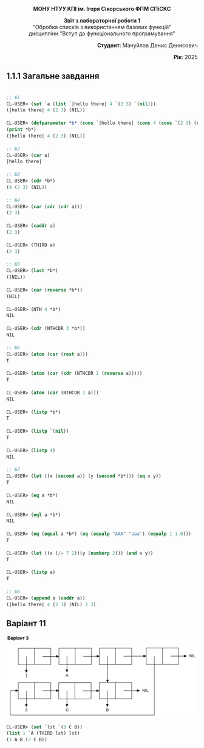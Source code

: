 <p align="center"><b>МОНУ НТУУ КПІ ім. Ігоря Сікорського ФПМ СПіСКС</b></p>

<p align="center">
<b>Звіт з лабораторної роботи 1</b><br/>
"Обробка списків з використанням базових функцій"<br/>
дисципліни "Вступ до функціонального програмування"
</p>

<p align="right"><b>Студент</b>: Мануйлов Денис Денисович</p>
<p align="right"><b>Рік</b>: 2025</p>

## 1.1.1 Загальне завдання
```lisp

;; №1
CL-USER> (set `a (list `|hello there| 4 `(2 3) `(nil)))
(|hello there| 4 (2 3) (NIL))

CL-USER> (defparameter *b* (cons `|hello there| (cons 4 (cons `(2 3) (cons `(nil) nil)))) "Список через cons")
(print *b*)
(|hello there| 4 (2 3) (NIL)) 

;; №2
CL-USER> (car a)
|hello there|

;; №3
CL-USER> (cdr *b*)
(4 (2 3) (NIL))

;; №4
CL-USER> (car (cdr (cdr a)))
(2 3)

CL-USER> (caddr a)
(2 3)

CL-USER> (THIRD a)
(2 3)

;; №5
CL-USER> (last *b*)
((NIL))

CL-USER> (car (reverse *b*))
(NIL)

CL-USER> (NTH 4 *b*)
NIL

CL-USER> (cdr (NTHCDR 3 *b*))
NIL

;; №6
CL-USER> (atom (car (rest a)))
T

CL-USER> (atom (car (cdr (NTHCDR 2 (reverse a)))))
T

CL-USER> (atom (car (NTHCDR 2 a)))
NIL

CL-USER> (listp *b*)
T

CL-USER> (listp `(nil))
T

CL-USER> (listp 4)
NIL

;; №7
CL-USER> (let ((x (second a)) (y (second *b*))) (eq x y)) 
T

CL-USER> (eq a *b*) 
NIL

CL-USER> (eql a *b*) 
NIL

CL-USER> (eq (equal a *b*) (eq (equalp "AAA" "aaa") (equalp 1 1.0)))
T

CL-USER> (let ((x (/= 7 2))(y (numberp 2))) (and x y))
T

CL-USER> (listp a)
T

;; №8
CL-USER> (append a (caddr a)) 
(|hello there| 4 (2 3) (NIL) 2 3)
```

## Варіант 11

<p align="center">
<img src="lab-1-variant.jpg">
</p>

```lisp
CL-USER> (set `lst `(3 C B))
(list 1 `A (THIRD lst) lst)
(1 A B (3 C B))
```
